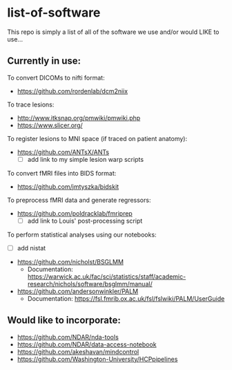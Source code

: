 # list-of-software

This repo is simply a list of all of the software we use and/or would LIKE to use...

## Currently in use:
To convert DICOMs to nifti format:  
- https://github.com/rordenlab/dcm2niix

To trace lesions:  
- http://www.itksnap.org/pmwiki/pmwiki.php
- https://www.slicer.org/

To register lesions to MNI space (if traced on patient anatomy):  
- https://github.com/ANTsX/ANTs  
  - [ ] add link to my simple lesion warp scripts

To convert fMRI files into BIDS format:  
- https://github.com/jmtyszka/bidskit  

To preprocess fMRI data and generate regressors:  
- https://github.com/poldracklab/fmriprep  
  - [ ] add link to Louis' post-processing script  

To perform statistical analyses using our notebooks:
- [ ] add nistat
- https://github.com/nicholst/BSGLMM  
  - Documentation: https://warwick.ac.uk/fac/sci/statistics/staff/academic-research/nichols/software/bsglmm/manual/
- https://github.com/andersonwinkler/PALM  
  - Documentation: https://fsl.fmrib.ox.ac.uk/fsl/fslwiki/PALM/UserGuide

## Would like to incorporate:  
- https://github.com/NDAR/nda-tools  
- https://github.com/NDAR/data-access-notebook  
- https://github.com/akeshavan/mindcontrol  
- https://github.com/Washington-University/HCPpipelines  

